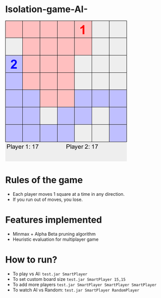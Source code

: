 # Isolation-game-AI-
![screenshot](https://github.com/MaksymPylypenko/Isolation-game-AI-/blob/master/isolation_demo.png)

# Rules of the game
* Each player moves 1 square at a time in any direction.
* If you run out of moves, you lose.

# Features implemented
* Minmax + Alpha Beta pruning algorithm 
* Heuristic evaluation for multiplayer game

# How to run?
* To play vs AI: `test.jar SmartPlayer`
* To set custom board size `test.jar SmartPlayer 15,15`
* To add more players `test.jar SmartPlayer SmartPlayer SmartPlayer`
* To watch AI vs Random: `test.jar SmartPlayer RandomPlayer`
